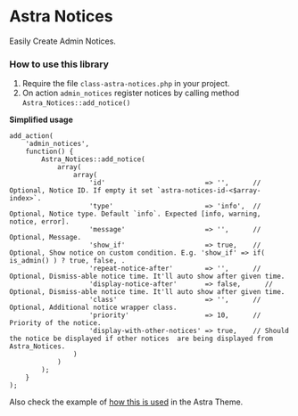 # Astra Notices
Easily Create Admin Notices.

### How to use this library
1. Require the file `class-astra-notices.php` in your project.
2. On action `admin_notices` register notices by calling method `Astra_Notices::add_notice()`

**Simplified usage** 
```
add_action(
	'admin_notices',
	function() {
		Astra_Notices::add_notice(
			array(
				array(
					'id'                         => '',      // Optional, Notice ID. If empty it set `astra-notices-id-<$array-index>`.
					'type'                       => 'info',  // Optional, Notice type. Default `info`. Expected [info, warning, notice, error].
					'message'                    => '',      // Optional, Message.
					'show_if'                    => true,    // Optional, Show notice on custom condition. E.g. 'show_if' => if( is_admin() ) ? true, false, .
					'repeat-notice-after'        => '',      // Optional, Dismiss-able notice time. It'll auto show after given time.
					'display-notice-after'       => false,      // Optional, Dismiss-able notice time. It'll auto show after given time.
					'class'                      => '',      // Optional, Additional notice wrapper class.
					'priority'                   => 10,      // Priority of the notice.
					'display-with-other-notices' => true,    // Should the notice be displayed if other notices  are being displayed from Astra_Notices.
				)
			)
		);
	}
);
```

Also check the example of [how this is used](https://github.com/brainstormforce/astra/blob/b9038d6ea02ae04b27db23b789b66b60907b4c16/inc/core/class-astra-admin-settings.php#L148-L187) in the Astra Theme. 